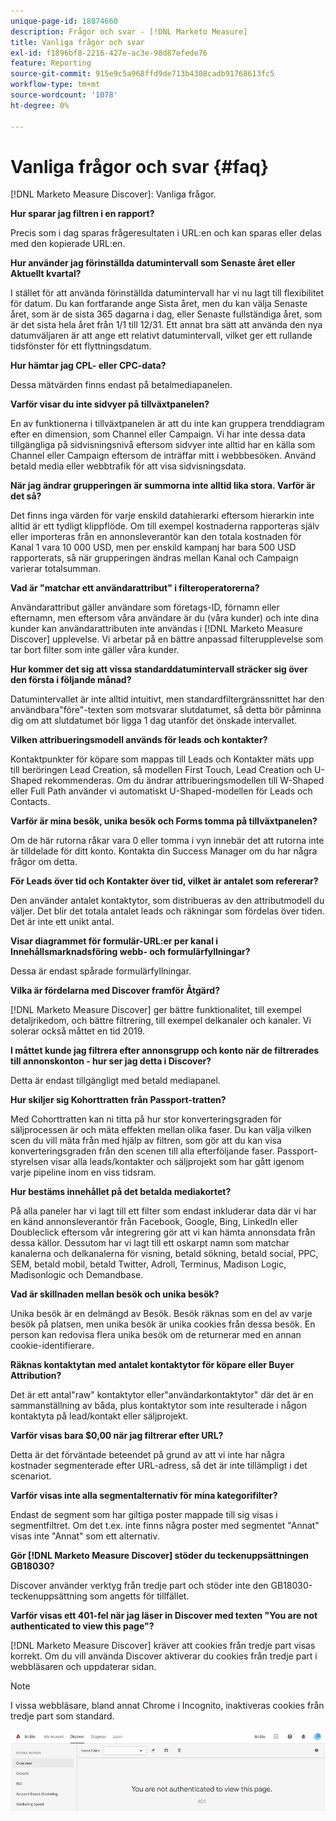 ```yaml
---
unique-page-id: 18874660
description: Frågor och svar - [!DNL Marketo Measure]
title: Vanliga frågor och svar
exl-id: f1896bf8-2216-427e-ac3e-98d87efede76
feature: Reporting
source-git-commit: 915e9c5a968ffd9de713b4308cadb91768613fc5
workflow-type: tm+mt
source-wordcount: '1078'
ht-degree: 0%

---
```


# Vanliga frågor och svar {#faq}

[!DNL Marketo Measure Discover]: Vanliga frågor.

**Hur sparar jag filtren i en rapport?**

Precis som i dag sparas frågeresultaten i URL:en och kan sparas eller delas med den kopierade URL:en.

**Hur använder jag förinställda datumintervall som Senaste året eller Aktuellt kvartal?**

I stället för att använda förinställda datumintervall har vi nu lagt till flexibilitet för datum. Du kan fortfarande ange Sista året, men du kan välja Senaste året, som är de sista 365 dagarna i dag, eller Senaste fullständiga året, som är det sista hela året från 1/1 till 12/31. Ett annat bra sätt att använda den nya datumväljaren är att ange ett relativt datumintervall, vilket ger ett rullande tidsfönster för ett flyttningsdatum.

**Hur hämtar jag CPL- eller CPC-data?**

Dessa mätvärden finns endast på betalmediapanelen.

**Varför visar du inte sidvyer på tillväxtpanelen?**

En av funktionerna i tillväxtpanelen är att du inte kan gruppera trenddiagram efter en dimension, som Channel eller Campaign. Vi har inte dessa data tillgängliga på sidvisningsnivå eftersom sidvyer inte alltid har en källa som Channel eller Campaign eftersom de inträffar mitt i webbbesöken. Använd betald media eller webbtrafik för att visa sidvisningsdata.

**När jag ändrar grupperingen är summorna inte alltid lika stora. Varför är det så?**

Det finns inga värden för varje enskild datahierarki eftersom hierarkin inte alltid är ett tydligt klippflöde. Om till exempel kostnaderna rapporteras själv eller importeras från en annonsleverantör kan den totala kostnaden för Kanal 1 vara 10 000 USD, men per enskild kampanj har bara 500 USD rapporterats, så när grupperingen ändras mellan Kanal och Campaign varierar totalsumman.

**Vad är &quot;matchar ett användarattribut&quot; i filteroperatorerna?**

Användarattribut gäller användare som företags-ID, förnamn eller efternamn, men eftersom våra användare är du (våra kunder) och inte dina kunder kan användarattributen inte användas i [!DNL Marketo Measure Discover] upplevelse. Vi arbetar på en bättre anpassad filterupplevelse som tar bort filter som inte gäller våra kunder.

**Hur kommer det sig att vissa standarddatumintervall sträcker sig över den första i följande månad?**

Datumintervallet är inte alltid intuitivt, men standardfiltergränssnittet har den användbara&quot;före&quot;-texten som motsvarar slutdatumet, så detta bör påminna dig om att slutdatumet bör ligga 1 dag utanför det önskade intervallet.

**Vilken attribueringsmodell används för leads och kontakter?**

Kontaktpunkter för köpare som mappas till Leads och Kontakter mäts upp till beröringen Lead Creation, så modellen First Touch, Lead Creation och U-Shaped rekommenderas. Om du ändrar attribueringsmodellen till W-Shaped eller Full Path använder vi automatiskt U-Shaped-modellen för Leads och Contacts.

**Varför är mina besök, unika besök och Forms tomma på tillväxtpanelen?**

Om de här rutorna råkar vara 0 eller tomma i vyn innebär det att rutorna inte är tilldelade för ditt konto. Kontakta din Success Manager om du har några frågor om detta.

**För Leads över tid och Kontakter över tid, vilket är antalet som refererar?**

Den använder antalet kontaktytor, som distribueras av den attributmodell du väljer. Det blir det totala antalet leads och räkningar som fördelas över tiden. Det är inte ett unikt antal.

**Visar diagrammet för formulär-URL:er per kanal i Innehållsmarknadsföring webb- och formulärfyllningar?**

Dessa är endast spårade formulärfyllningar.

**Vilka är fördelarna med Discover framför Åtgärd?**

[!DNL Marketo Measure Discover] ger bättre funktionalitet, till exempel detaljrikedom, och bättre filtrering, till exempel delkanaler och kanaler. Vi solerar också måttet en tid 2019.

**I måttet kunde jag filtrera efter annonsgrupp och konto när de filtrerades till annonskonton - hur ser jag detta i Discover?**

Detta är endast tillgängligt med betald mediapanel.

**Hur skiljer sig Kohorttratten från Passport-tratten?**

Med Cohorttratten kan ni titta på hur stor konverteringsgraden för säljprocessen är och mäta effekten mellan olika faser. Du kan välja vilken scen du vill mäta från med hjälp av filtren, som gör att du kan visa konverteringsgraden från den scenen till alla efterföljande faser. Passport-styrelsen visar alla leads/kontakter och säljprojekt som har gått igenom varje pipeline inom en viss tidsram.

**Hur bestäms innehållet på det betalda mediakortet?**

På alla paneler har vi lagt till ett filter som endast inkluderar data där vi har en känd annonsleverantör från Facebook, Google, Bing, LinkedIn eller Doubleclick eftersom vår integrering gör att vi kan hämta annonsdata från dessa källor. Dessutom har vi lagt till ett oskarpt namn som matchar kanalerna och delkanalerna för visning, betald sökning, betald social, PPC, SEM, betald mobil, betald Twitter, Adroll, Terminus, Madison Logic, Madisonlogic och Demandbase.

**Vad är skillnaden mellan besök och unika besök?**

Unika besök är en delmängd av Besök. Besök räknas som en del av varje besök på platsen, men unika besök är unika cookies från dessa besök. En person kan redovisa flera unika besök om de returnerar med en annan cookie-identifierare.

**Räknas kontaktytan med antalet kontaktytor för köpare eller Buyer Attribution?**

Det är ett antal&quot;raw&quot; kontaktytor eller&quot;användarkontaktytor&quot; där det är en sammanställning av båda, plus kontaktytor som inte resulterade i någon kontaktyta på lead/kontakt eller säljprojekt.

**Varför visas bara $0,00 när jag filtrerar efter URL?**

Detta är det förväntade beteendet på grund av att vi inte har några kostnader segmenterade efter URL-adress, så det är inte tillämpligt i det scenariot.

**Varför visas inte alla segmentalternativ för mina kategorifilter?**

Endast de segment som har giltiga poster mappade till sig visas i segmentfiltret. Om det t.ex. inte finns några poster med segmentet &quot;Annat&quot; visas inte &quot;Annat&quot; som ett alternativ.

**Gör [!DNL Marketo Measure Discover] stöder du teckenuppsättningen GB18030?**

Discover använder verktyg från tredje part och stöder inte den GB18030-teckenuppsättning som angetts för tillfället.

**Varför visas ett 401-fel när jag läser in Discover med texten &quot;You are not authenticated to view this page&quot;?**

[!DNL Marketo Measure Discover] kräver att cookies från tredje part visas korrekt. Om du vill använda Discover aktiverar du cookies från tredje part i webbläsaren och uppdaterar sidan.

>[!NOTE]
>
>I vissa webbläsare, bland annat Chrome i Incognito, inaktiveras cookies från tredje part som standard.

![](assets/faq-1.png)